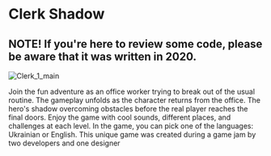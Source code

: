 # Clerk Shadow
## NOTE! If you're here to review some code, please be aware that it was written in 2020.

![Clerk_1_main](https://github.com/FidgHorlov/ClerkShadow/assets/110767790/3279291b-6ef3-49e7-92e1-b18aa8b334f5)

Join the fun adventure as an office worker trying to break out of the usual routine. The gameplay unfolds as the character returns from the office. The hero's shadow overcoming obstacles before the real player reaches the final doors. Enjoy the game with cool sounds, different places, and challenges at each level. In the game, you can pick one of the languages: Ukrainian or English. This unique game was created during a game jam by two developers and one designer

